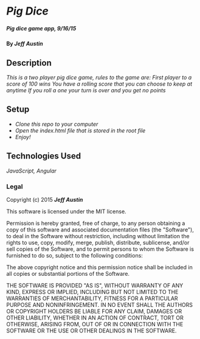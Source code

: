 # _Pig Dice_

##### _Pig dice game app,  9/16/15_

#### By _**Jeff Austin**_

## Description

_This is a two player pig dice game, rules to the game are:
First player to a score of 100 wins
You have a rolling score that you can choose to keep at anytime
If you roll a one your turn is over and you get no points_

## Setup

* _Clone this repo to your computer_
* _Open the index.html file that is stored in the root file_
* _Enjoy!_

## Technologies Used

_JavaScript, Angular_

### Legal

Copyright (c) 2015 **_Jeff Austin_**

This software is licensed under the MIT license.

Permission is hereby granted, free of charge, to any person obtaining a copy
of this software and associated documentation files (the "Software"), to deal
in the Software without restriction, including without limitation the rights
to use, copy, modify, merge, publish, distribute, sublicense, and/or sell
copies of the Software, and to permit persons to whom the Software is
furnished to do so, subject to the following conditions:

The above copyright notice and this permission notice shall be included in
all copies or substantial portions of the Software.

THE SOFTWARE IS PROVIDED "AS IS", WITHOUT WARRANTY OF ANY KIND, EXPRESS OR
IMPLIED, INCLUDING BUT NOT LIMITED TO THE WARRANTIES OF MERCHANTABILITY,
FITNESS FOR A PARTICULAR PURPOSE AND NONINFRINGEMENT. IN NO EVENT SHALL THE
AUTHORS OR COPYRIGHT HOLDERS BE LIABLE FOR ANY CLAIM, DAMAGES OR OTHER
LIABILITY, WHETHER IN AN ACTION OF CONTRACT, TORT OR OTHERWISE, ARISING FROM,
OUT OF OR IN CONNECTION WITH THE SOFTWARE OR THE USE OR OTHER DEALINGS IN
THE SOFTWARE.
